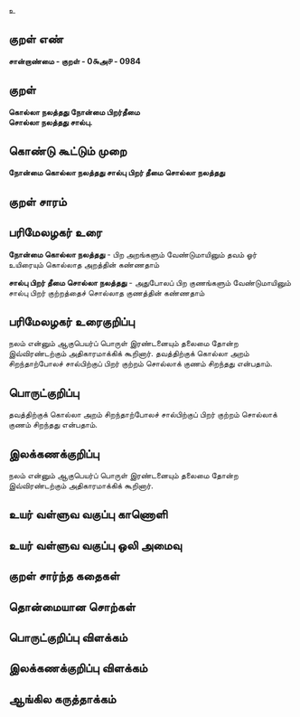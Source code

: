 உ

## குறள் எண் 

**சான்றாண்மை - குறள் - 0௯அ௪ - 0984**

## குறள் 

**கொல்லா நலத்தது நோன்மை பிறர்தீமை  
சொல்லா நலத்தது சால்பு.** 

## கொண்டு கூட்டும் முறை

**நோன்மை கொல்லா நலத்தது சால்பு பிறர் தீமை சொல்லா நலத்தது** 

## குறள் சாரம் 


## பரிமேலழகர் உரை

**நோன்மை கொல்லா நலத்தது** - பிற அறங்களும் வேண்டுமாயினும் தவம் ஓர் உயிரையும் கொல்லாத அறத்தின் கண்ணதாம் 

**சால்பு பிறர் தீமை சொல்லா நலத்தது** - அதுபோலப் பிற குணங்களும் வேண்டுமாயினும் சால்பு பிறர் குற்றத்தைச் சொல்லாத குணத்தின் கண்ணதாம்

## பரிமேலழகர் உரைகுறிப்பு   

நலம் என்னும் ஆகுபெயர்ப் பொருள் இரண்டனையும் தலைமை தோன்ற இவ்விரண்டற்கும் அதிகாரமாக்கிக் கூறினார். தவத்திற்குக் கொல்லா அறம் சிறந்தாற்போலச் சால்பிற்குப் பிறர் குற்றம் சொல்லாக் குணம் சிறந்தது என்பதாம்.

## பொருட்குறிப்பு 

தவத்திற்குக் கொல்லா அறம் சிறந்தாற்போலச் சால்பிற்குப் பிறர் குற்றம் சொல்லாக் குணம் சிறந்தது என்பதாம்.

## இலக்கணக்குறிப்பு  

நலம் என்னும் ஆகுபெயர்ப் பொருள் இரண்டனையும் தலைமை தோன்ற இவ்விரண்டற்கும் அதிகாரமாக்கிக் கூறினார்.

## உயர் வள்ளுவ வகுப்பு காணொளி


## உயர் வள்ளுவ வகுப்பு ஒலி அமைவு 

 
## குறள் சார்ந்த கதைகள் 


## தொன்மையான சொற்கள்


## பொருட்குறிப்பு விளக்கம்


## இலக்கணக்குறிப்பு விளக்கம்


## ஆங்கில கருத்தாக்கம் 


